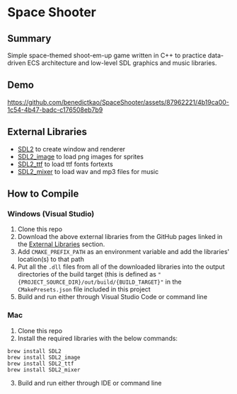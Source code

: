 # Space Shooter

## Summary

Simple space-themed shoot-em-up game written in C++ to practice data-driven ECS architecture and low-level SDL graphics and music libraries.

## Demo

https://github.com/benedictkao/SpaceShooter/assets/87962221/4b19ca00-1c54-4b47-badc-c176508eb7b9


## External Libraries
* [SDL2](https://github.com/libsdl-org/SDL) to create window and renderer
* [SDL2_image](https://github.com/libsdl-org/SDL_image) to load png images for sprites
* [SDL2_ttf](https://github.com/libsdl-org/SDL_ttf) to load ttf fonts fortexts
* [SDL2_mixer](https://github.com/libsdl-org/SDL_mixer) to load wav and mp3 files for music

## How to Compile

### Windows (Visual Studio)

1. Clone this repo
2. Download the above external libraries from the GitHub pages linked in the [External Libraries](#external-libraries) section.
3. Add `CMAKE_PREFIX_PATH` as an environment variable and add the libraries' location(s) to that path
4. Put all the `.dll` files from all of the downloaded libraries into the output directories of the build target (this is defined as `"{PROJECT_SOURCE_DIR}/out/build/{BUILD_TARGET}"` in the `CMakePresets.json` file included in this project
5. Build and run either through Visual Studio Code or command line

### Mac

1. Clone this repo
2. Install the required libraries with the below commands:
```
brew install SDL2
brew install SDL2_image
brew install SDL2_ttf
brew install SDL2_mixer
```
3. Build and run either through IDE or command line
